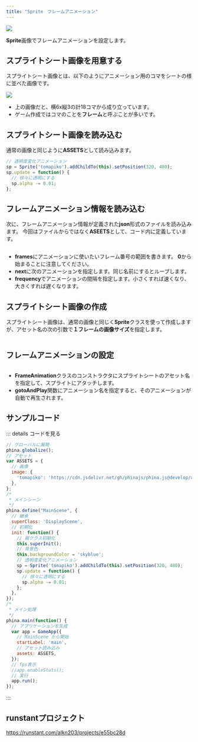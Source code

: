 ```yaml
---
title: "Sprite　フレームアニメーション"
---
```


![](https://storage.googleapis.com/zenn-user-upload/v5krk7yxjbpxlethssxq4knmf2dn)

**Sprite**画像でフレームアニメーションを設定します。

## スプライトシート画像を用意する
スプライトシート画像とは、以下のようにアニメーション用のコマをシートの様に並べた画像です。

![](https://storage.googleapis.com/zenn-user-upload/0apyqr2u79w8e2n0yuim6uqlwgp2)

* 上の画像だと、横6x縦3の計18コマから成り立っています。
* ゲーム作成ではコマのことを**フレーム**と呼ぶことが多いです。

## スプライトシート画像を読み込む
通常の画像と同じように**ASSETS**として読み込みます。

```js
// 透明度変化アニメーション
sp = Sprite('tomapiko').addChildTo(this).setPosition(320, 480);
sp.update = function() {
  // 徐々に透明にする
  sp.alpha -= 0.01;
};
```

## フレームアニメーション情報を読み込む
次に、フレームアニメーション情報が定義された**json**形式のファイルを読み込みます。
今回はファイルからではなく**ASEETS**として、コード内に定義しています。

```js

```

* **frames**にアニメーションに使いたいフレーム番号の範囲を書きます。 **0**から始まることに注意してください。
* **next**に次のアニメーションを指定します。同じ名前にするとループします。
* **frequency**でアニメーションの間隔を指定します。小さくすれば速くなり、大きくすれば遅くなります。

## スプライトシート画像の作成
スプライトシート画像は、通常の画像と同じく**Sprite**クラスを使って作成しますが、アセット名の次の引数で**１フレームの画像サイズ**を指定します。

```js

```

## フレームアニメーションの設定

```js

```

* **FrameAnimation**クラスのコンストラクタにスプライトシートのアセット名を指定して、スプライトにアタッチします。
* **gotoAndPlay**関数にアニメーション名を指定すると、そのアニメーションが自動で再生されます。


## サンプルコード
::: details コードを見る
```js
// グローバルに展開
phina.globalize();
// アセット
var ASSETS = {
  // 画像
  image: {
    'tomapiko': 'https://cdn.jsdelivr.net/gh/phinajs/phina.js@develop/assets/images/tomapiko.png',
  },
};
/*
 * メインシーン
 */
phina.define("MainScene", {
  // 継承
  superClass: 'DisplayScene',
  // 初期化
  init: function() {
    // 親クラス初期化
    this.superInit();
    // 背景色
    this.backgroundColor = 'skyblue';
    // 透明度変化アニメーション
    sp = Sprite('tomapiko').addChildTo(this).setPosition(320, 480);
    sp.update = function() {
      // 徐々に透明にする
      sp.alpha -= 0.01;
    };
  },
});
/*
 * メイン処理
 */
phina.main(function() {
  // アプリケーションを生成
  var app = GameApp({
    // MainScene から開始
    startLabel: 'main',
    // アセット読み込み
    assets: ASSETS,
  });
  // fps表示
  //app.enableStats();
  // 実行
  app.run();
});
```
:::

## runstantプロジェクト
https://runstant.com/alkn203/projects/e55bc28d
